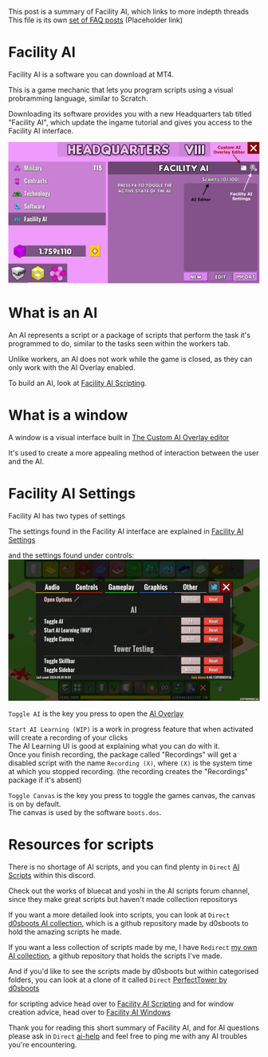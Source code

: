 This post is a summary of Facility AI, which links to more indepth threads<br>
This file is its own [set of FAQ posts](https://discord.com/channels/488444879836413975/1140860422682062908/1140860422682062908) (Placeholder link)

# Facility AI

Facility AI is a software you can download at MT4.

This is a game mechanic that lets you program scripts using a visual probramming language, similar to Scratch.

Downloading its software provides you with a new Headquarters tab titled "Facility AI", which update the ingame tutorial and gives you access to the Facility AI interface.

![Facility AI interface](../../../Images/Facility%20AI%20Interface.webp)

# What is an AI

An AI represents a script or a package of scripts that perform the task it's programmed to do, similar to the tasks seen within the workers tab.

Unlike workers, an AI does not work while the game is closed, as they can only work with the AI Overlay enabled.

To build an AI, look at [Facility AI Scripting](Facility%20AI%20Scripting.md).

# What is a window

A window is a visual interface built in [The Custom AI Overlay editor](Facility%20AI%20windows.md)

It's used to create a more appealing method of interaction between the user and the AI.

# Facility AI Settings

Facility AI has two types of settings

The settings found in the Facility AI interface are explained in [Facility AI Settings](Facility%20AI%20Settings.md)

and the settings found under controls:
![AI Settings](../../../Images/AI%20Settings.webp)

`Toggle AI` is the key you press to open the [AI Overlay](#what-is-an-ai)

`Start AI Learning (WIP)` is a work in progress feature that when activated will create a recording of your clicks<br>
The AI Learning UI is good at explaining what you can do with it.<br>
Once you finish recording, the package called "Recordings" will get a disabled script with the name `Recording (X)`, where `(X)` is the system time at which you stopped recording. (the recording creates the "Recordings" package if it's absent)

`Toggle Canvas` is the key you press to toggle the games canvas, the canvas is on by default.<br>
The canvas is used by the software `boots.dos`.

# Resources for scripts

There is no shortage of AI scripts, and you can find plenty in `Direct` [AI Scripts](<https://discord.com/channels/488444879836413975/1093895780865163284>) within this discord.

Check out the works of bluecat and yoshi in the AI scripts forum channel, since they make great scripts but haven't made collection repositorys

If you want a more detailed look into scripts, you can look at `Direct` [d0sboots AI collection](<https://github.com/d0sboots/PerfectTower>), which is a github repository made by d0sboots to hold the amazing scripts he made.

If you want a less collection of scripts made by me, I have `Redirect` [my own AI collection](/TPT2%20Scripting/README.md), a github repository that holds the scripts I've made.

And if you'd like to see the scripts made by d0sboots but within categorised folders, you can look at a clone of it called `Direct` [PerfectTower by d0sboots](https://github.com/Codrineye/PerfectTower-by-d0sboots/tree/main)

for scripting advice head over to [Facility AI Scripting](Facility%20AI%20Scripting.md) and for window creation advice, head over to [Facility AI Windows](Facility%20AI%20windows.md)

Thank you for reading this short summary of Facility AI, and for AI questions please ask in `Direct` [ai-help](<https://discord.com/channels/488444879836413975/783731338304946217>) and feel free to ping me with any AI troubles you're encountering.

